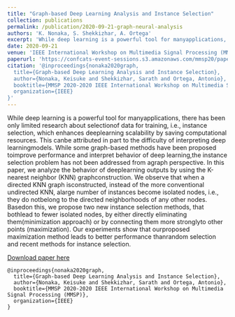 ```yaml
---
title: "Graph-based Deep Learning Analysis and Instance Selection"
collection: publications
permalink: /publication/2020-09-21-graph-neural-analysis
authors: 'K. Nonaka, S. Shekkizhar, A. Ortega'
excerpt: 'While deep learning is a powerful tool for manyapplications, there has been only limited research about selectionof data for training, i.e., instance selection, which enhances deeplearning scalability by saving computational resources.'
date: 2020-09-21
venue: 'IEEE International Workshop on Multimedia Signal Processing (MMSP)'
paperurl: 'https://confcats-event-sessions.s3.amazonaws.com/mmsp20/papers/273.pdf'
citation: '@inproceedings{nonaka2020graph,
  title={Graph-based Deep Learning Analysis and Instance Selection},
  author={Nonaka, Keisuke and Shekkizhar, Sarath and Ortega, Antonio},
  booktitle={MMSP 2020-2020 IEEE International Workshop on Multimedia Signal Processing (MMSP)},
  organization={IEEE}
}'
---
```

While deep learning is a powerful tool for manyapplications, there has been only limited research about selectionof data for training, i.e., instance selection, which enhances deeplearning scalability by saving computational resources. This canbe attributed in part to the difficulty of interpreting deep learningmodels. While some graph-based methods have been proposed toimprove performance and interpret behavior of deep learning,the instance selection problem has not been addressed from agraph perspective. In this paper, we analyze the behavior of deeplearning outputs by using the K-nearest neighbor (KNN) graphconstruction. We observe that when a directed KNN graph isconstructed, instead of the more conventional undirected KNN, alarge number of instances become isolated nodes, i.e., they do notbelong to the directed neighborhoods of any other nodes. Basedon this, we propose two new instance selection methods, that bothlead to fewer isolated nodes, by either directly eliminating them(minimization approach) or by connecting them more stronglyto other points (maximization). Our experiments show that ourproposed maximization method leads to better performance thanrandom selection and recent methods for instance selection.

[Download paper here](https://confcats-event-sessions.s3.amazonaws.com/mmsp20/papers/273.pdf)
```
@inproceedings{nonaka2020graph,
  title={Graph-based Deep Learning Analysis and Instance Selection},
  author={Nonaka, Keisuke and Shekkizhar, Sarath and Ortega, Antonio},
  booktitle={MMSP 2020-2020 IEEE International Workshop on Multimedia Signal Processing (MMSP)},
  organization={IEEE}
}
```
